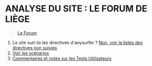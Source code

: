 # ANALYSE DU SITE : LE FORUM DE LIÈGE
> [Le Forum](https://www.leforum.be/)

1. Le site suit-ils les directives d'anysurfer ? [Non, voir la listes des directives non suivies](./directives_anysurfer/)
2. [Voir les scénarios](./test_utilisateurs/scenarios.md)
3. [Commentaires et notes sur les Tests Utilisateurs](./test_utilisateurs/)

